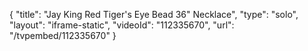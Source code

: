 {
    "title": "Jay King Red Tiger's Eye Bead 36\" Necklace",
    "type": "solo",
    "layout": "iframe-static",
    "videoId": "112335670",
    "url": "\/tvpembed\/112335670"
}